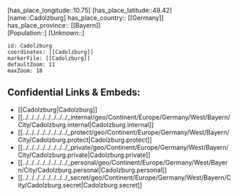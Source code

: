 ﻿---
location: [49.42,10.75] 
mapzoom: [7,12] 
mapmarker: city 
type: City
tags:
- geo/City


SpocWebEntityId: 29445
isDeleted: false
confidential: public

---
[has_place_longitude::10.75] 
[has_place_latitude::49.42] 
[name::Cadolzburg] 
has_place_country:: [[Germany]]  
has_place_province:: [[Bayern]]  
[Population::] 
[Unknown::] 


```leaflet
id: Cadolzburg
coordinates: [[Cadolzburg]] 
markerFile: [[Cadolzburg]] 
defaultZoom: 11 
maxZoom: 18
```


## Confidential Links & Embeds: 
- [[Cadolzburg|Cadolzburg]]  
- [[../../../../../../../../_internal/geo/Continent/Europe/Germany/West/Bayern/City/Cadolzburg.internal|Cadolzburg.internal]] 
- [[../../../../../../../../_protect/geo/Continent/Europe/Germany/West/Bayern/City/Cadolzburg.protect|Cadolzburg.protect]] 
- [[../../../../../../../../_private/geo/Continent/Europe/Germany/West/Bayern/City/Cadolzburg.private|Cadolzburg.private]] 
- [[../../../../../../../../_personal/geo/Continent/Europe/Germany/West/Bayern/City/Cadolzburg.personal|Cadolzburg.personal]] 
- [[../../../../../../../../_secret/geo/Continent/Europe/Germany/West/Bayern/City/Cadolzburg.secret|Cadolzburg.secret]] 
